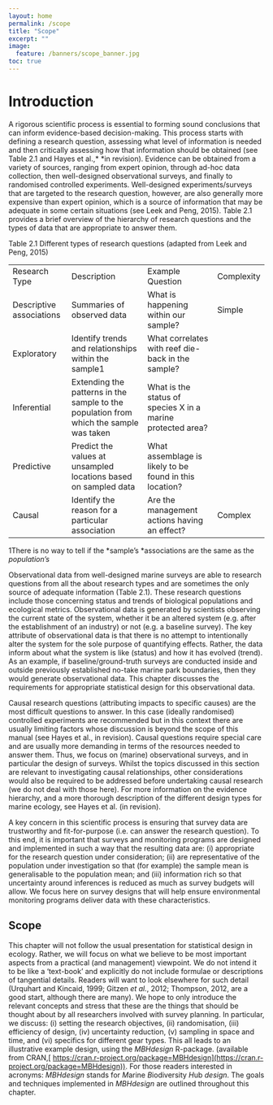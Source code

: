 ```yaml
---
layout: home
permalink: /scope
title: "Scope"
excerpt: ""
image:
  feature: /banners/scope_banner.jpg
toc: true
---
```

# Introduction
A rigorous scientific process is essential to forming sound conclusions that can inform evidence-based decision-making. This process starts with defining a research question, assessing what level of information is needed and then critically assessing how that information should be obtained (see Table 2.1 and Hayes et al.,* *in revision). Evidence can be obtained from a variety of sources, ranging from expert opinion, through ad-hoc data collection, then well-designed observational surveys, and finally to randomised controlled experiments. Well-designed experiments/surveys that are targeted to the research question, however, are also generally more expensive than expert opinion, which is a source of information that may be adequate in some certain situations (see Leek and Peng, 2015). Table 2.1 provides a brief overview of the hierarchy of research questions and the types of data that are appropriate to answer them.

Table 2.1 Different types of research questions (adapted from Leek and Peng, 2015)

<table>
  <tr>
    <td>Research Type</td>
    <td>Description</td>
    <td>Example Question</td>
    <td>Complexity</td>
  </tr>
  <tr>
    <td>Descriptive associations</td>
    <td>Summaries of observed data</td>
    <td>What is happening within our sample?</td>
    <td>Simple

</td>
  </tr>
  <tr>
    <td>Exploratory</td>
    <td>Identify trends and relationships within the sample1</td>
    <td>What correlates with reef die-back in the sample?</td>
    <td></td>
  </tr>
  <tr>
    <td>Inferential</td>
    <td>Extending the patterns in the sample to the population from which the sample was taken</td>
    <td>What is the status of species X in a marine protected area?</td>
    <td></td>
  </tr>
  <tr>
    <td>Predictive</td>
    <td>Predict the values at unsampled locations based on sampled data</td>
    <td>What assemblage is likely to be found in this location?</td>
    <td></td>
  </tr>
  <tr>
    <td>Causal</td>
    <td>Identify the reason for a particular association</td>
    <td>Are the management actions having an effect?</td>
    <td>
Complex</td>
  </tr>
</table>


1There is no way to tell if the *sample’s *associations are the same as the *population’s*

Observational data from well-designed marine surveys are able to research questions from all the about research types and are sometimes the only source of adequate information (Table 2.1). These research questions include those concerning status and trends of biological populations and ecological metrics. Observational data is generated by scientists observing the current state of the system, whether it be an altered system (e.g. after the establishment of an industry) or not (e.g. a baseline survey). The key attribute of observational data is that there is no attempt to intentionally alter the system for the sole purpose of quantifying effects. Rather, the data inform about what the system is like (status) and how it has evolved (trend). As an example, if baseline/ground-truth surveys are conducted inside and outside previously established no-take marine park boundaries, then they would generate observational data. This chapter discusses the requirements for appropriate statistical design for this observational data.

 

Causal research questions (attributing impacts to specific causes) are the most difficult questions to answer. In this case (ideally randomised) controlled experiments are recommended but in this context there are usually limiting factors whose discussion is beyond the scope of this manual (see Hayes et al., in revision). Causal questions require special care and are usually more demanding in terms of the resources needed to answer them. Thus, we focus on (marine) observational surveys, and in particular the design of surveys. Whilst the topics discussed in this section are relevant to investigating causal relationships, other considerations would also be required to be addressed before undertaking causal research (we do not deal with those here). For more information on the evidence hierarchy, and a more thorough description of the different design types for marine ecology, see Hayes et al. (in revision).

 

A key concern in this scientific process is ensuring that survey data are trustworthy and fit-for-purpose (i.e. can answer the research question). To this end, it is important that surveys and monitoring programs are designed and implemented in such a way that the resulting data are: (i) appropriate for the research question under consideration; (ii) are representative of the population under investigation so that (for example) the sample mean is generalisable to the population mean; and (iii) information rich so that uncertainty around inferences is reduced as much as survey budgets will allow. We focus here on survey designs that will help ensure environmental monitoring programs deliver data with these characteristics.

## Scope

This chapter will not follow the usual presentation for statistical design in ecology. Rather, we will focus on what we believe to be most important aspects from a practical (and management) viewpoint. We do not intend it to be like a ‘text-book’ and explicitly do not include formulae or descriptions of tangential details. Readers will want to look elsewhere for such detail (Urquhart and Kincaid, 1999; Gitzen *et al.*, 2012; Thompson, 2012, are a good start, although there are many). We hope to only introduce the relevant concepts and stress that these are the things that should be thought about by all researchers involved with survey planning. In particular, we discuss: (i) setting the research objectives, (ii) randomisation, (iii) efficiency of design, (iv) uncertainty reduction, (v) sampling in space and time, and (vi) specifics for different gear types. This all leads to an illustrative example design, using the *MBHdesign* R-package. (available from CRAN,[ https://cran.r-project.org/package=MBHdesign](https://cran.r-project.org/package=MBHdesign)). For those readers interested in acronyms: *MBHdesign* stands for *M*arine *B*iodiversity *H*ub *design*. The goals and techniques implemented in *MBHdesign* are outlined throughout this chapter.

 
